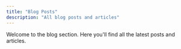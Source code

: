 ```yaml
---
title: "Blog Posts"
description: "All blog posts and articles"
---
```


Welcome to the blog section. Here you'll find all the latest posts and articles.